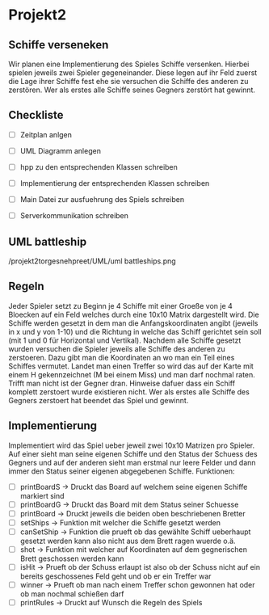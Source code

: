 # Projekt2

## Schiffe verseneken

Wir planen eine Implementierung des Spieles Schiffe versenken. Hierbei spielen jeweils 
zwei Spieler gegeneinander. Diese legen auf ihr Feld zuerst die Lage ihrer Schiffe fest ehe sie versuchen die Schiffe des anderen zu zerstören.
Wer als erstes alle Schiffe seines Gegners zerstört hat gewinnt.

## Checkliste

- [ ] Zeitplan anlgen
- [ ] UML Diagramm anlegen
- [ ] hpp zu den entsprechenden Klassen schreiben
- [ ] Implementierung der entsprechenden Klassen schreiben
- [ ] Main Datei zur ausfuehrung des Spiels schreiben
- [ ] Serverkommunikation schreiben


## UML battleship

/projekt2torgesnehpreet/UML/uml battleships.png

## Regeln

Jeder Spieler setzt zu Beginn je 4 Schiffe mit einer Groeße von je 4 Bloecken auf ein Feld welches durch eine 10x10 Matrix dargestellt wird. Die Schiffe werden gesetzt in dem man die Anfangskoordinaten angibt (jeweils in x und y von 1-10) und die Richtung in welche das Schiff gerichtet sein soll (mit 1 und 0 für Horizontal und Vertikal). Nachdem alle Schiffe gesetzt wurden versuchen die Spieler jeweils alle Schiffe des anderen zu zerstoeren. Dazu gibt man die Koordinaten an wo man ein Teil eines Schiffes vermutet. Landet man einen Treffer so wird das auf der Karte mit einem H gekennzeichnet (M bei einem Miss) und man darf nochmal raten. Trifft man nicht ist der Gegner dran. Hinweise dafuer dass ein Schiff komplett zerstoert wurde existieren nicht. Wer als erstes alle Schiffe des Gegners zerstoert hat beendet das Spiel und gewinnt. 

## Implementierung

Implementiert wird das Spiel ueber jeweil zwei 10x10 Matrizen pro Spieler. Auf einer sieht man seine eigenen Schiffe und den Status der Schuess des Gegners und auf der anderen sieht man erstmal nur leere Felder und dann immer den Status seiner eigenen abgegebenen Schiffe. 
Funktionen:
- [ ] printBoardS -> Druckt das Board auf welchem seine eigenen Schiffe markiert sind
- [ ] printBoardG -> Druckt das Board mit dem Status seiner Schuesse
- [ ] printBoard -> Druckt jeweils die beiden oben beschriebenen Bretter
- [ ] setShips -> Funktion mit welcher die Schiffe gesetzt werden
- [ ] canSetShip -> Funktion die prueft ob das gewählte Schiff ueberhaupt gesetzt werden kann also nicht aus dem Brett ragen wuerde o.ä.
- [ ] shot -> Funktion mit welcher auf Koordinaten auf dem gegnerischen Brett geschossen werden kann
- [ ] isHit -> Prueft ob der Schuss erlaupt ist also ob der Schuss nicht auf ein bereits geschossenes Feld geht und ob er ein Treffer war
- [ ] winner -> Prueft ob man nach einem Treffer schon gewonnen hat oder ob man nochmal schießen darf
- [ ] printRules -> Druckt auf Wunsch die Regeln des Spiels
